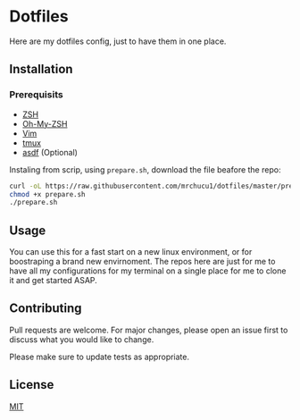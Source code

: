 # Dotfiles

Here are my dotfiles config, just to have them in one place.

## Installation

### Prerequisits
- [ZSH](https://www.zsh.org/)
- [Oh-My-ZSH](https://ohmyz.sh/)
- [Vim](https://www.vim.org/)
- [tmux](https://github.com/tmux/tmux)
- [asdf](https://github.com/asdf-vm/asdf) (Optional)


Instaling from scrip, using `prepare.sh`, download the file beafore the repo:
```bash
curl -oL https://raw.githubusercontent.com/mrchucu1/dotfiles/master/prepare.sh
chmod +x prepare.sh
./prepare.sh
```

## Usage

You can use this for a fast start on a new linux environment, or for boostraping a brand new envirnoment. The repos here are just for me to have all my configurations for my terminal on a single place for me to clone it and get started ASAP.

## Contributing
Pull requests are welcome. For major changes, please open an issue first to discuss what you would like to change.

Please make sure to update tests as appropriate.

## License
[MIT](https://choosealicense.com/licenses/mit/)
